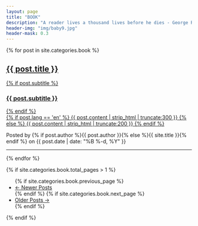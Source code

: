 ```yaml
---
layout: page
title: "BOOK"
description: "A reader lives a thousand lives before he dies - George R.R. Martin"
header-img: "img/baby9.jpg"
header-mask: 0.3
---
```


{% for post in site.categories.book %}
<div class="post-preview">
    <a href="{{ post.url | prepend: site.baseurl }}">
        <h2 class="post-title">
            {{ post.title }}
        </h2>
        {% if post.subtitle %}
        <h3 class="post-subtitle">
            {{ post.subtitle }}
        </h3>
        {% endif %}
        <div class="post-content-preview">
            {% if post.lang == 'en' %}
                {{ post.content | strip_html | truncate:300 }}
            {% else %}
                {{ post.content | strip_html | truncate:200 }}
            {% endif %}
        </div>
    </a>
    <p class="post-meta">
        Posted by {% if post.author %}{{ post.author }}{% else %}{{ site.title }}{% endif %} on {{ post.date | date: "%B %-d, %Y" }}
    </p>
</div>
<hr>
{% endfor %}

<!-- Pager -->
{% if site.categories.book.total_pages > 1 %}
<ul class="pager">
    {% if site.categories.book.previous_page %}
    <li class="previous">
        <a href="{{ site.categories.book.previous_page_path | prepend: site.baseurl | replace: '//', '/' }}">&larr; Newer Posts</a>
    </li>
    {% endif %}
    {% if site.categories.book.next_page %}
    <li class="next">
        <a href="{{ site.categories.book.next_page_path | prepend: site.baseurl | replace: '//', '/' }}">Older Posts &rarr;</a>
    </li>
    {% endif %}
</ul>
{% endif %}
